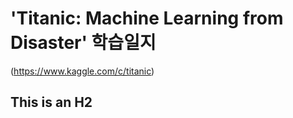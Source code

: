 # 'Titanic: Machine Learning from Disaster' 학습일지
(https://www.kaggle.com/c/titanic)   
    
    
    
This is an H2
-------------
 
 
 
 
 
 
 


